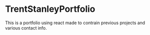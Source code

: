 # TrentStanleyPortfolio
This is a portfolio using react made to contrain previous projects and various contact info.
